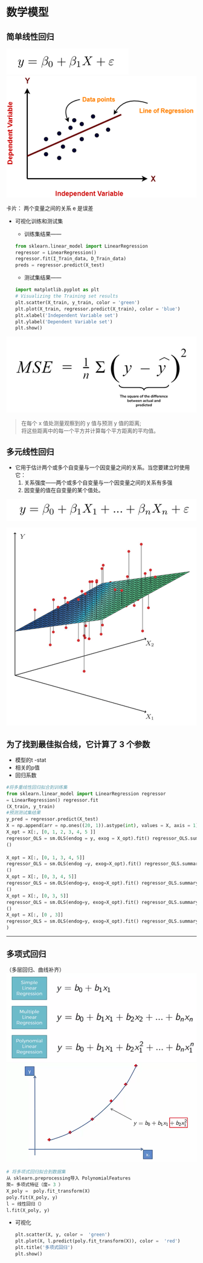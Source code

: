 # 数学模型
## 简单线性回归
![](../assets/img/一次函数回归.png)
![](../assets/img/一次函数回归图.png)


卡片： 
    两个变量之间的关系
    e 是误差


- 可视化训练和测试集
    - 训练集结果——
    ```python
    from sklearn.linear_model import LinearRegression
    regressor = LinearRegression()
    regressor.fit(I_Train_data, D_Train_data)
    preds = regressor.predict(X_test)
    ```

    - 测试集结果——
    ```python
    import matplotlib.pyplot as plt
    # Visualizing the Training set results
    plt.scatter(X_train, y_train, color = 'green')
    plt.plot(X_train, regressor.predict(X_train), color = 'blue')
    plt.xlabel('Independent Variable set')
    plt.ylabel('Dependent Variable set')
    plt.show()
    ```

![](../assets/img/均方差.jpg)
> 在每个 x 值处测量观察到的 y 值与预测 y 值的距离;  
> 将这些距离中的每一个平方并计算每个平方距离的平均值。




## 多元线性回归

- 它用于估计两个或多个自变量与一个因变量之间的关系。当您要建立时使用它：
    1. 关系强度——两个或多个自变量与一个因变量之间的关系有多强
    2. 因变量的值在自变量的某个值处。


![](../assets/img/多元线性回归.png)

![](../assets/img/多元线性回归图.jpg)


## **为了找到最佳拟合线，它计算了 3 个参数**

- 模型的t -stat
- 相关的p值
- 回归系数


```python
#将多重线性回归拟合到训练集
from sklearn.linear_model import LinearRegression regressor 
= LinearRegression() regressor.fit 
(X_train, y_train)
#预测测试集结果
y_pred = regressor.predict(X_test)
X = np.append(arr = np.ones((20, 1)).astype(int), values = X, axis = 1) 
X_opt = X[:, [0, 1, 2, 3, 4, 5 ]] 
regressor_OLS = sm.OLS(endog = y, exog = X_opt).fit() regressor_OLS.summary 
() 
    
X_opt = X[:, [0, 1, 3, 4, 5]] 
regressor_OLS = sm.OLS(endog =y, exog=X_opt).fit() regressor_OLS.summary 
() 
X_opt = X[:, [0, 3, 4, 5]] 
regressor_OLS = sm.OLS(endog=y, exog=X_opt).fit() regressor_OLS.summary 
() 
X_opt = X[:, [0, 3, 5]] 
regressor_OLS = sm.OLS(endog=y, exog=X_opt).fit() regressor_OLS.summary 
() 
X_opt = X[:, [0 , 3]] 
regressor_OLS = sm.OLS(endog=y, exog=X_opt).fit() regressor_OLS.summary( 
)
```

---
## 多项式回归
（多层回归、曲线补齐）
![](../assets/img/多项式fn.png)
![](../assets/img/多项式pic.png)

```python
# 将多项式回归拟合到数据集
从 sklearn.preprocessing导入 PolynomialFeatures
聚= 多项式特征（度= 3 ）
X_poly =  poly.fit_transform(X)
poly.fit(X_poly, y)
l = 线性回归（）
l.fit(X_poly, y)
```

- 可视化
    ```python
    plt.scatter(X, y, color =  'green')
    plt.plot(X, l.predict(poly.fit_transform(X)), color =  'red')
    plt.title('多项式回归')
    plt.show()
    ```